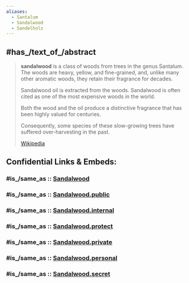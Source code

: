 ```yaml
---
aliases:
  - Santalum
  - Sandalwood
  - Sandelholz
---
```

## #has_/text_of_/abstract 

> **sandalwood** is a class of woods from trees in the genus Santalum. 
> The woods are heavy, yellow, and fine-grained, and, 
> unlike many other aromatic woods, they retain their fragrance for decades. 
> 
> Sandalwood oil is extracted from the woods. 
> Sandalwood is often cited as one of the most expensive woods in the world. 
> 
> Both the wood and the oil produce a distinctive fragrance that has been highly valued for centuries. 
> 
> Consequently, some species of these slow-growing trees have suffered over-harvesting in the past.
>
> [Wikipedia](https://en.wikipedia.org/wiki/Sandalwood) 


## Confidential Links & Embeds: 

### #is_/same_as :: [Sandalwood](/_Standards/bio/bio~Domain/Eukaryotes/Plants/Land_Plant/Seed_Plant/Flowering_Plant/Eudicots/Core_Eudicots/Santalales/Sandalwood.md) 

### #is_/same_as :: [Sandalwood.public](/_public/bio/bio~Domain/Eukaryotes/Plants/Land_Plant/Seed_Plant/Flowering_Plant/Eudicots/Core_Eudicots/Santalales/Sandalwood.public.md) 

### #is_/same_as :: [Sandalwood.internal](/_internal/bio/bio~Domain/Eukaryotes/Plants/Land_Plant/Seed_Plant/Flowering_Plant/Eudicots/Core_Eudicots/Santalales/Sandalwood.internal.md) 

### #is_/same_as :: [Sandalwood.protect](/_protect/bio/bio~Domain/Eukaryotes/Plants/Land_Plant/Seed_Plant/Flowering_Plant/Eudicots/Core_Eudicots/Santalales/Sandalwood.protect.md) 

### #is_/same_as :: [Sandalwood.private](/_private/bio/bio~Domain/Eukaryotes/Plants/Land_Plant/Seed_Plant/Flowering_Plant/Eudicots/Core_Eudicots/Santalales/Sandalwood.private.md) 

### #is_/same_as :: [Sandalwood.personal](/_personal/bio/bio~Domain/Eukaryotes/Plants/Land_Plant/Seed_Plant/Flowering_Plant/Eudicots/Core_Eudicots/Santalales/Sandalwood.personal.md) 

### #is_/same_as :: [Sandalwood.secret](/_secret/bio/bio~Domain/Eukaryotes/Plants/Land_Plant/Seed_Plant/Flowering_Plant/Eudicots/Core_Eudicots/Santalales/Sandalwood.secret.md)

